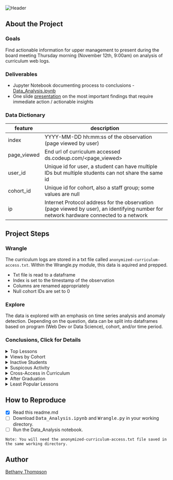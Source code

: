 ![Header](https://i.pinimg.com/originals/d2/88/bc/d288bcd2ddfff1886ddd267872206f66.png)
## About the Project
### Goals
Find actionable information for upper management to present during the board meeting Thursday morning (November 12th, 9:00am) on analysis of curriculum web logs. 

### Deliverables
- Jupyter Notebook documenting process to conclusions - [Data_Analysis.ipynb](https://github.com/ThompsonBethany01/Analyzing-Web-Logs/blob/main/Data_Analysis.ipynb)
- One slide [presentation](https://www.canva.com/design/DAENRN4KY-w/KAwBt-fdS0MwwYFH_qC_uw/view?utm_content=DAENRN4KY-w&utm_campaign=designshare&utm_medium=link&utm_source=homepage_design_menu) on the most important findings that require immediate action / actionable insights

### Data Dictionary
| feature     | description                                                                                                                            |
|-------------|----------------------------------------------------------------------------------------------------------------------------------------|
| index       | YYYY-MM-DD hh:mm:ss of the observation (page viewed by user)                                                                           |
| page_viewed | End url of curriculum accessed ds.codeup.com/<page_viewed>                                                                             |
| user_id     | Unique id for user, a student can have multiple IDs but multiple students can not share the same id                                    |
| cohort_id   | Unique id for cohort, also a staff group; some values are null                                                                         |
| ip          | Internet Protocol address for the observation (page viewed by user), an identifying number for network hardware connected to a network |

## Project Steps
### Wrangle
The curriculum logs are stored in a txt file called ```anonymized-curriculum-access.txt```. Within the Wrangle.py module, this data is aquired and prepped.   
- Txt file is read to a dataframe
- Index is set to the timestamp of the observation
- Columns are renamed appropriately
- Null cohort IDs are set to 0
### Explore
The data is explored with an emphasis on time series analysis and anomaly detection. Depending on the question, data can be split into dataframes based on program (Web Dev or Data Science), cohort, and/or time period.
### Conclusions, Click for Details
<details>
<summary> Top Lessons </summary> 

#### Which lesson appears to attract the most traffic consistently across cohorts (per program)?
Introductory curriculum attracts the most page views for both Data Science and Web Dev(Intro to DS and Javascript-i respectively). For Data Science the views peak at the beginning of each cohort, but the trends are consistent across multiple cohorts. Web Dev has a greater amount of cohorts, so trends for the start of the program are not as pronounced.  

![Popular-Lessons-Chart](https://i.pinimg.com/originals/41/a4/c2/41a4c2292cd7de4c7d2ae0596063f2dd.png)
</details>

<details>
<summary> Views by Cohort </summary> 

#### Is there a cohort that referred to a lesson significantly more that other cohorts seemed to gloss over?
- Within Data Science cohorts, there is some variation in most popular lessons viewed. While Darden spent a larger amount of time with the Classification Overview, Curie spent more time with MySQL Overview, and Bayes spent more time on Intro to DS.  
- Within Web Dev, the lesson did not significantly affect the page views. Views stayed consistent across cohorts, so a lesson was viewed less or more by cohort. For example, throughout the most popular lessons, Cera does not view as often as Fortuna.  

![Popular-Lessons-Cohorts](https://i.pinimg.com/originals/c3/29/96/c32996a8e623d0c9032198731c08bc99.png)
</details>

<details>
<summary> Inactive Students </summary> 

#### Are there students who, when active, hardly access the curriculum? If so, what information do you have about these students?
Taking a look at user IDs for current students, it would appear that several have not accessed the curriculum often. However, checking the IP addresses associated with these users will show that some students have multiple user IDs. This was the case for the six current users with the least amount of curriculum visits.
</details>

<details>
<summary> Suspicous Activity </summary> 

#### Is there suspicous activity, such as users/machines/etc accessing the curriculum who shouldn’t be? Does it appear that any web-scraping is happening? Are there any suspicious IP addresses? Any odd user-agents? 
Pages to Look Into  
- ```%20https://github.com/RaulCPena```
- ```java-iii/jdbc/poop```
- ```spring/extra-features/error-pages/asdfasdf```
- ```students/643/This%20alumnus%20works%20for%20Appdiction%20Studios,%20as%20of%20this%20timestamp.%20This%20company%20is%20launching%20a%20bootcamp%20program%20in%20competition.%20For%20this%20reason,%20curriculum%20access%20is%20disabled%20until%20further%20notice.```

User 590  
- Has 73 different IP addresses used since starting in Curie (Feb. 2020)
- One IP address may originate from China when checking the location on a free IP lookup site
- Visits some pages for less than a minute before changing to other sites

</details>

<details>
<summary> Cross-Access in Curriculum </summary> 

#### At some point in the last year, ability for students and alumni to cross-access curriculum (web dev to ds, ds to web dev) should have been shut off. Do you see any evidence of that happening? Did it happen before?
While there is evidence of cross-access in the past, only three users show this occurrence recently.  
User 730:
- Attended Bash WD cohort
- Accessed DS curriculum November 1st, 2020  

User 280:
- Attended previous WD cohort Xanadu
- Currently associated with Darden cohort ID
- Is this an employee/instructor mislabeled as Darden instead of Staff cohort ID?  

User 590:
- Attended Curie cohort
- Accessed Web Dev curriculum in May 2020
- Is this an employee/instructor? Or before cut off?
</details>

<details>
<summary> After Graduation  </summary> 

#### What topics are grads continuing to reference after graduation and into their jobs (for each program)? 
I chose to look at each graduated cohort, plotting the cohort's most viewed page over time. To do so, I created a loop to filter out the df to only the observations made by the specific cohort, find the most viewed page from this, then resample on a bi-weekly period. There are 34 total graduated cohorts which are subplotted in 17 columns by 2 rows.

<details>
<summary> Click for Subplot </summary>

![Top-Lesson-By-Bohort-Over-Time](https://i.pinimg.com/originals/71/d4/fc/71d4fcd51751223de0b7b4762bfc30bf.png)

</details>

Some cohorts viewed their most popular page more in the beginning, while others stayed more consistent. For example:  
- Cohort 7 viewed javascript-i (specifically operators and variables) with peaks over time
- Cohort 8 viewed java-i consistently in 2018 but dropped off in views after
- Cohort 17 viewed javascript-i consistently past graduation

</details>

<details>
<summary> Least Popular Lessons  </summary> 

#### Which lessons are least accessed?
There were many pages viewed only once through out the web log. Within Data Science, these included:  
- 12-distributed-ml/spark-topics
- anomaly-detection/time-series-anomaly-detection-part-1
- 7.4.1-pandas-overview
- 2.1-spreadsheets-overview
- 4-python/pandas-lesson
- regression/least-angle-regression
- classification/handling-missing-values
- regression/ridge-regression
- advanced-topics/tidy-data  

Within Web Dev, these included:
- cli/4-navigating-the-filesystem
- javascript-i/math
- 8.0_Intro_Module
- 4-stats/1-descriptive-stats
- 6-regression/4-multivariate-regression-in-excel
- 2-sql/database-design
- 5-stats/4.2-compare-means/null
- 12-distributed-ml/spark-topics
- java-iii/servelet
</details>

## How to Reproduce
- [X] Read this readme.md
- [ ] Download <kbd>Data_Analysis.ipynb</kbd> and <kbd>Wrangle.py</kbd> in your working directory.
- [ ] Run the Data_Analysis notebook.  

```Note: You will need the anonymized-curriculum-access.txt file saved in the same working directory.```  

## Author
[Bethany Thompson](https://github.com/ThompsonBethany01)

